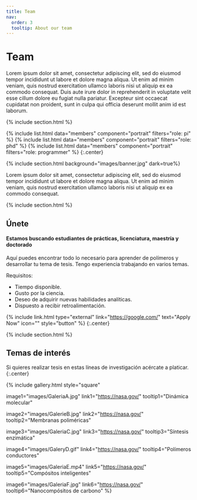 ```yaml
---
title: Team
nav:
  order: 3
  tooltip: About our team
---
```


# <i class="fas fa-users"></i>Team

Lorem ipsum dolor sit amet, consectetur adipiscing elit, sed do eiusmod tempor incididunt ut labore et dolore magna aliqua.
Ut enim ad minim veniam, quis nostrud exercitation ullamco laboris nisi ut aliquip ex ea commodo consequat.
Duis aute irure dolor in reprehenderit in voluptate velit esse cillum dolore eu fugiat nulla pariatur.
Excepteur sint occaecat cupidatat non proident, sunt in culpa qui officia deserunt mollit anim id est laborum.

{% include section.html %}

{%
  include list.html
  data="members"
  component="portrait"
  filters="role: pi"
%}
{%
  include list.html
  data="members"
  component="portrait"
  filters="role: phd"
%}
{%
  include list.html
  data="members"
  component="portrait"
  filters="role: programmer"
%}
{:.center}

{% include section.html background="images/banner.jpg" dark=true%}

Lorem ipsum dolor sit amet, consectetur adipiscing elit, sed do eiusmod tempor incididunt ut labore et dolore magna aliqua.
Ut enim ad minim veniam, quis nostrud exercitation ullamco laboris nisi ut aliquip ex ea commodo consequat.

{% include section.html %}

## Únete

#### Estamos buscando estudiantes de prácticas, licenciatura, maestría y doctorado

Aquí puedes encontrar todo lo necesario para aprender de polímeros y desarrollar tu tema de tesis. Tengo experiencia trabajando en varios temas.

Requisitos:
- Tiempo disponible.
- Gusto por la ciencia.
- Deseo de adquirir nuevas habilidades analíticas.
- Dispuesto a recibir retroalimentación.

{% include link.html type="external" link="https://google.com/" text="Apply Now" icon="" style="button" %}
{:.center}

{% include section.html %}

## Temas de interés

Si quieres realizar tesis en estas líneas de investigación acércate a platicar.
{:.center}

{%
  include gallery.html
  style="square"

  image1="images/GaleriaA.jpg"
  link1="https://nasa.gov/"
  tooltip1="Dinámica molecular"

  image2="images/GalerieB.jpg"
  link2="https://nasa.gov/"
  tooltip2="Membranas poliméricas"

  image3="images/GaleriaC.jpg"
  link3="https://nasa.gov/"
  tooltip3="Síntesis enzimática"

  image4="images/GaleryD.gif"
  link4="https://nasa.gov/"
  tooltip4="Polímeros conductores"

  image5="images/GaleriaE.mp4"
  link5="https://nasa.gov/"
  tooltip5="Compósitos inteligentes"

  image6="images/GaleriaF.jpg"
  link6="https://nasa.gov/"
  tooltip6="Nanocompósitos de carbono"
%}
